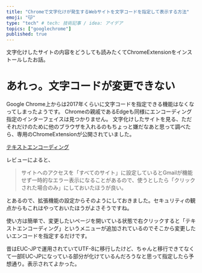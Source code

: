```yaml
---
title: "Chromeで文字化けが発生するWebサイトを文字コードを指定して表示する方法"
emoji: "😽"
type: "tech" # tech: 技術記事 / idea: アイデア
topics: ["googlechrome"]
published: true
---
```


文字化けしたサイトの内容をどうしても読みたくてChromeExtensionをインストールしたお話。

# あれっ。文字コードが変更できない

Google Chrome上からは2017年くらいに文字コードを指定できる機能はなくなってしまったようです。
Chromeの親戚であるEdgeも同様にエンコーディング指定のインターフェイスは見つかりません。
文字化けしたサイトを見る、ただそれだけのために他のブラウザを入れるのもちょっと嫌だなあと思って調べたら、専用のChromeExtensionが公開されていました。

[テキストエンコーディング](https://chromewebstore.google.com/detail/bpojelgakakmcfmjfilgdlmhefphglae)

レビューによると、

> サイトへのアクセスを「すべてのサイト」に設定しているとGmailが機能せず一時的なエラー表示になることがあるので、使うとしたら「クリックされた場合のみ」にしておいたほうが良い。

とあるので、拡張機能の設定からそのようにしておきました。セキュリティの観点からもこれはやっておいたほうがよさそうですね。

使い方は簡単で、変更したいページを開いている状態で右クリックすると「テキストエンコーディング」というメニューが追加されているのでそこから変更したいエンコードを指定するだけです。

昔はEUC-JPで運用されていてUTF-8に移行したけど、ちゃんと移行できてなくて一部EUC-JPになっている部分が化けているんだろうなと思って指定したら予想通り。表示されてよかった。
